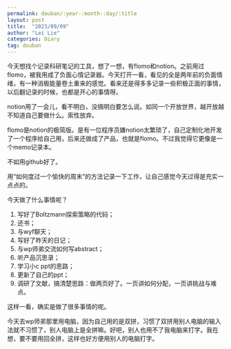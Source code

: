 ```yaml
---
permalink: douban/:year-:month-:day/:title
layout: post
title:  "2023/09/09"
author: "Lei Lie"
categories: Diary
tag: douban
---
```


今天想找个记录科研笔记的工具，想了一想，有flomo和notion。之前用过flomo，被我用成了负面心情记录器。今天打开一看，看见的全是两年前的负面情绪，有一种消极能量卷土重来的感觉。看来还是得多多记录一些积极正面的事情，以后翻记录的时候，也都是开心的事情呀。

notion用了一会儿，看不明白，没搞明白要怎么说。如同一个开放世界，越开放越不知道自己要做什么。索性放弃。

flomo是notion的极简版。是有一位程序员嫌notion太繁琐了，自己定制化地开发了一个程序给自己用，后来还做成了产品，也就是flomo。不过我觉得它更像是一个memo记录本。

不如用github好了。

用“如何度过一个愉快的周末”的方法记录一下工作，让自己感觉今天过得是充实一点点的。

今天做了什么事情呢？

1. 写好了Boltzmann探索策略的代码；
2. 还书；
3. 与wyf聊天；
4. 写好了昨天的日记；
5. 与wp师弟交流如何写abstract；
6. 听产品沉思录；
7. 学习小c ppt的思路；
8. 更新了自己的ppt；
9. 调研了文献，搞清楚思路：做两页好了。一页讲如何分配，一页讲挑战与难点。

这样一看，确实是做了很多事情的呢。

今天去wp师弟那里用电脑，因为自己用的是双拼，习惯了双拼用别人电脑的输入法就不习惯了，别人电脑上是全拼嘛。好吧，别人也用不了我电脑来打字。我在想，要不要用回全拼，这样也好方便用别人的电脑打字。
